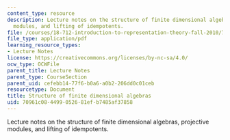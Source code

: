 ```yaml
---
content_type: resource
description: Lecture notes on the structure of finite dimensional algebras, projective
  modules, and lifting of idempotents.
file: /courses/18-712-introduction-to-representation-theory-fall-2010/70961c084499052681efb7485af37858_MIT18_712F10_ch7.pdf
file_type: application/pdf
learning_resource_types:
- Lecture Notes
license: https://creativecommons.org/licenses/by-nc-sa/4.0/
ocw_type: OCWFile
parent_title: Lecture Notes
parent_type: CourseSection
parent_uid: cefebb14-77f6-b0a6-a0b2-206dd0c01ceb
resourcetype: Document
title: Structure of finite dimensional algebras
uid: 70961c08-4499-0526-81ef-b7485af37858
---
```

Lecture notes on the structure of finite dimensional algebras, projective modules, and lifting of idempotents.